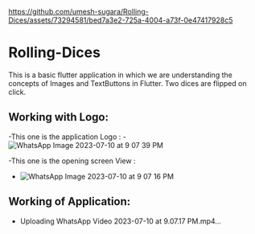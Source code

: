 
https://github.com/umesh-sugara/Rolling-Dices/assets/73294581/bed7a3e2-725a-4004-a73f-0e47417928c5
# Rolling-Dices
This is a basic flutter application in which we are understanding the concepts of Images and TextButtons in Flutter. Two dices are flipped on click.

## Working with Logo: 
  -This one is the application Logo : 
    - ![WhatsApp Image 2023-07-10 at 9 07 39 PM](https://github.com/umesh-sugara/Rolling-Dices/assets/73294581/e959bcdf-5cb8-4a7b-ad41-9c9355f8b7ae)
  
  -This one is the opening screen View : 
  -    ![WhatsApp Image 2023-07-10 at 9 07 16 PM](https://github.com/umesh-sugara/Rolling-Dices/assets/73294581/f3c98f36-2c10-4007-a897-8437fbdb6831)


## Working of Application:
  - Uploading WhatsApp Video 2023-07-10 at 9.07.17 PM.mp4…


